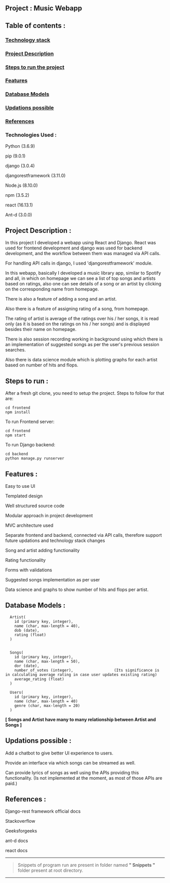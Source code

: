 ## Project : Music Webapp


## Table of contents :

### [ Technology stack ](#Technologies-Used)

### [ Project Description ](#Project-Description)

### [ Steps to run the project ](#Steps-to-run)

### [ Features ](#Features)

### [ Database Models ](#Database-Models)

### [ Updations possible ](#Updations-possible)

### [ References ](#References)

### Technologies Used :

Python (3.6.9)

pip (9.0.1)

django (3.0.4)

djangorestframework (3.11.0)

Node.js (8.10.0)

npm (3.5.2)

react (16.13.1)

Ant-d (3.0.0)



## Project Description :
In this project I developed a webapp using React and Django.
React was used for frontend development and django was used for backend development, and the workflow between them was managed via API calls.

For handling API calls in django, I used 'djangorestframework' module.

In this webapp, basically I developed a music library app, similar to Spotify and all, in which on homepage we can see a list of top songs and artists based on ratings, also one can see details of a song or an artist by clicking on the corresponding name from homepage.

There is also a feature of adding a song and an artist.

Also there is a feature of assigning rating of a song, from homepage.

The rating of artist is average of the ratings over his / her songs, it is read only (as it is based on the ratings on his / her songs) and is displayed besides their name on homepage.

There is also session recording working in background using which there is an implementation of suggested songs as per the user's previous session searches.

Also there is data science module which is plotting graphs for each artist based on number of hits and flops.


## Steps to run :
After a fresh git clone, you need to setup the project. Steps to follow for that are:
```console
cd frontend
npm install
```

To run Frontend server:
```console
cd frontend
npm start
```

To run Django backend:
```console
cd backend
python manage.py runserver
```

## Features :

Easy to use UI

Templated design

Well structured source code

Modular approach in project development

MVC architecture used

Separate frontend and backend, connected via API calls, therefore support future updations and technology stack changes

Song and artist adding functionality

Rating functionality

Forms with validations

Suggested songs implementation as per user

Data science and graphs to show number of hits and flops per artist. 



## Database Models :

      Artist(
        id (primary key, integer), 
        name (char, max-length = 40), 
        dob (date),
        rating (float)
      )


      Songs(
        id (primary key, integer), 
        name (char, max-length = 50), 
        dor (date),
        number_of_votes (integer),                  (Its significance is in calculating average rating in case user updates existing rating)
        average_rating (float)
      )

      Users(
        id (primary key, integer),
        name (char, max-length = 40)
        genre (char, max-length = 20)
      )

**[ Songs and Artist have many to many relationship between Artist and Songs ]**



## Updations possible :

Add a chatbot to give better UI experience to users.

Provide an interface via which songs can be streamed as well.

Can provide lyrics of songs as well using the APIs providing this functionality. (Is not implemented at the moment, as most of those APIs are paid.)



## References :

Django-rest framework official docs

Stackoverflow

Geeksforgeeks

ant-d docs

react docs


------------------------------------------------------------------------------------------------------------
  > Snippets of program run are present in folder named **" Snippets "** folder present at root directory.
------------------------------------------------------------------------------------------------------------